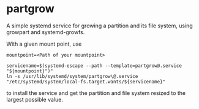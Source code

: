 # partgrow

A simple systemd service for growing a partition and its file system, using
growpart and systemd-growfs.

With a given mount point, use
```
mountpoint=<Path of your mountpoint>

servicename=$(systemd-escape --path --template=partgrow@.service "${mountpoint}")"
ln -s /usr/lib/systemd/system/partgrow\@.service "/etc/systemd/system/local-fs.target.wants/${servicename}"
```
to install the service and get the partition and file system resized to the
largest possible value.
